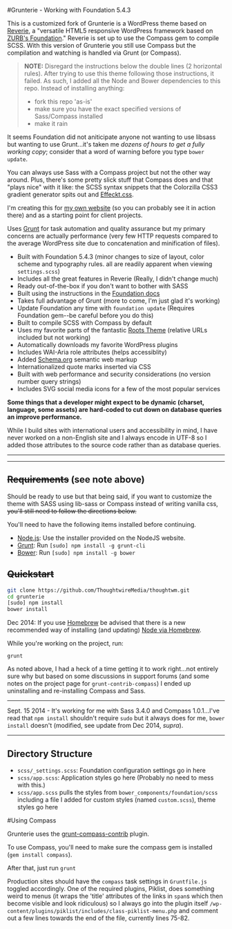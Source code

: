 #Grunterie - Working with Foundation 5.4.3

This is a customized fork of Grunterie is a WordPress theme based on [Reverie](http://themefortress.com/reverie/), a "versatile HTML5 responsive WordPress framework based on [ZURB's Foundation](http://foundation.zurb.com/)." Reverie is set up to use the Compass gem to compile SCSS. With this version of Grunterie you still use Compass but the compilation and watching is handled via Grunt (or Compass).

> **NOTE:**
> Disregard the instructions below the double lines (2 horizontal rules).
> After trying to use this theme following those instructions, it failed.
> As such, I added all the Node and Bower dependencies to this repo.
> Instead of installing anything:
> - fork this repo 'as-is'
> - make sure you have the exact specified versions of Sass/Compass installed
> - make it rain

It seems Foundation did not aniticipate anyone not wanting to use libsass but wanting to use Grunt...it's taken me _dozens of hours to get a fully working copy_; consider that a word of warning before you type `bower update`.

You can always use Sass with a Compass project but not the other way around. Plus, there's some pretty slick stuff that Compass does and that "plays nice" with it like: the SCSS syntax snippets that the Colorzilla CSS3 gradient generator spits out and [Effeckt.css](http://h5bp.github.io/Effeckt.css/).

I'm creating this for [my own website](http://www.adaminfinitum.com/) (so you can probably see it in action there) and as a starting point for client projects.

Uses [Grunt](http://gruntjs.com/) for task automation and quality assurance but my primary concerns are actually performance (very few HTTP requests compared to the average WordPress site due to concatenation and minification of files).
 * Built with Foundation 5.4.3 (minor changes to size of layout, color scheme and typography rules. all are readily apparent when viewing `settings.scss`)
 * Includes all the great features in Reverie (Really, I didn't change much)
 * Ready out-of-the-box if you don't want to bother with SASS
 * Built using the instructions in the [Foundation docs](http://foundation.zurb.com/docs/sass.html)
 * Takes full advantage of Grunt (more to come, I'm just glad it's working)
 * Update Foundation any time with ```foundation update``` (Requires Foundation gem--be careful before you do this)
 * Built to compile SCSS with Compass by default
 * Uses my favorite parts of the fantastic [Roots Theme](http://roots.io/) (relative URLs included but not working)
 * Automatically downloads my favorite WordPress plugins
 * Includes WAI-Aria role attributes (helps accessiblity)
 * Added [Schema.org](http://schema.org/) semantic web markup
 * Internationalized quote marks inserted via CSS
 * Built with web performance and security considerations (no version number query strings)
 * Includes SVG social media icons for a few of the most popular services

**Some things that a developer might expect to be dynamic (charset, language, some assets) are hard-coded to cut down on database queries an improve performance.**

While I build sites with international users and accessibility in mind, I have never worked on a non-English site and I always encode in UTF-8 so I added those attributes to the source code rather than as database queries.

***
***

## ~~Requirements~~ (see note above)

Should be ready to use but that being said, if you want to customize the theme with SASS using lib-sass or Compass instead of writing vanilla css, ~~you'll still need to follow the directions below.~~

You'll need to have the following items installed before continuing.

  * [Node.js](http://nodejs.org): Use the installer provided on the NodeJS website.
  * [Grunt](http://gruntjs.com/): Run `[sudo] npm install -g grunt-cli`
  * [Bower](http://bower.io): Run `[sudo] npm install -g bower`

## ~~Quickstart~~

```bash
git clone https://github.com/ThoughtwireMedia/thoughtwm.git
cd grunterie
[sudo] npm install
bower install
```

Dec 2014: If you use [Homebrew](http://brew.sh) be advised that there is a new recommended way of installing (and updating) [Node via Homebrew](https://github.com/Homebrew/homebrew/pull/28075).

While you're working on the project, run:

`grunt`

As noted above, I had a heck of a time getting it to work right...not entirely sure why but based on some discussions in support forums (and some notes on the project page for `grunt-contrib-compass`) I ended up uninstalling and re-installing Compass and Sass.

***

Sept. 15 2014 - It's working for me with Sass 3.4.0 and Compass 1.0.1...I've read that `npm install` shouldn't require  `sudo` but it always does for me, `bower install` doesn't (modified, see update from Dec 2014, *supra*).

***

## Directory Structure

  * `scss/_settings.scss`: Foundation configuration settings go in here
  * `scss/app.scss`: Application styles go here (Probably no need to mess with this.)
  * `scss/app.scss` pulls the styles from `bower_components/foundation/scss` including a file I added for custom styles (named `custom.scss`), theme styles go here

#Using Compass

Grunterie uses the [grunt-compass-contrib](https://github.com/gruntjs/grunt-contrib-compass) plugin.

To use Compass, you'll need to make sure the compass gem is installed (```gem install compass```).

After that, just run `grunt`

Production sites should have the `compass` task settings in `Gruntfile.js` toggled accordingly. One of the required plugins, Piklist, does something weird to menus (it wraps the 'title' attributes of the links in `span`s which then become visible and look ridiculous) so I always go into the plugin itself `/wp-content/plugins/piklist/includes/class-piklist-menu.php` and comment out a few lines towards the end of the file, currently lines 75-82.
